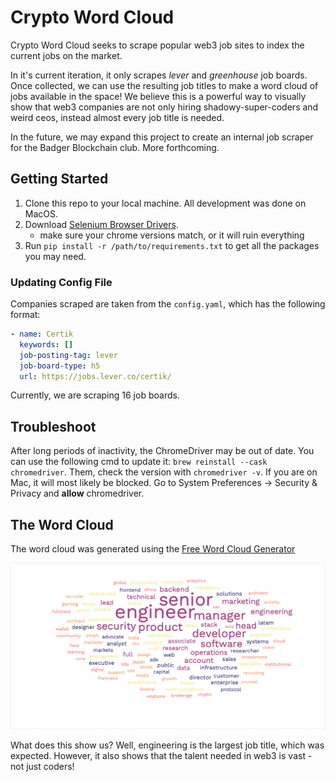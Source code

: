 # Crypto Word Cloud

Crypto Word Cloud seeks to scrape popular web3 job sites to index the current jobs on the market.

In it's current iteration, it only scrapes _lever_ and _greenhouse_ job boards. Once collected, we can use the resulting job titles to make a word cloud of jobs available in the space! We believe this is a powerful way to visually show that web3 companies are not only hiring shadowy-super-coders and weird ceos, instead almost every job title is needed.

In the future, we may expand this project to create an internal job scraper for the Badger Blockchain club. More forthcoming.

## Getting Started

1. Clone this repo to your local machine. All development was done on MacOS.
2. Download [Selenium Browser Drivers](https://www.selenium.dev/documentation/webdriver/getting_started/install_drivers/).
   - make sure your chrome versions match, or it will ruin everything
3. Run `pip install -r /path/to/requirements.txt` to get all the packages you may need.

### Updating Config File

Companies scraped are taken from the `config.yaml`, which has the following format:

```yaml
- name: Certik
  keywords: []
  job-posting-tag: lever
  job-board-type: h5
  url: https://jobs.lever.co/certik/
```

Currently, we are scraping 16 job boards.

## Troubleshoot

After long periods of inactivity, the ChromeDriver may be out of date. You can use the following cmd to update it: `brew reinstall --cask chromedriver`. Them, check the version with `chromedriver -v`. If you are on Mac, it will most likely be blocked. Go to System Preferences -> Security & Privacy and **allow** chromedriver.

## The Word Cloud

The word cloud was generated using the [Free Word Cloud Generator](https://www.freewordcloudgenerator.com/generatewordcloud)

![Alt Text](WordCloud.png)

What does this show us? Well, engineering is the largest job title, which was expected. However, it also shows that the talent needed in web3 is vast - not just coders!
